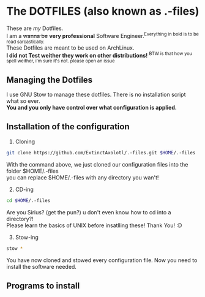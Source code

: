 # The DOTFILES (also known as .-files)
These are _my_ Dotfiles.  
I am a ~~wanna be~~ **very professional** Software Engineer.<sup>Everything in bold is to be read sarcastically.</sup>   
These Dotfiles are meant to be used on ArchLinux.  
**I did not Test weither they work on other distributions!** <sup>BTW is that how you spell weither, i'm sure it's not. please open an issue</sup>
## Managing the Dotfiles
I use GNU Stow to manage these dotfiles. There is no installation script what so ever.  
**You and you only have control over what configuration is applied.**  

## Installation of the configuration
1. Cloning
  ```bash
  git clone https://github.com/ExtinctAxolotl/.-files.git $HOME/.-files
  ```
  With the command above, we just cloned our configuration files into the folder $HOME/.-files  
  you can replace $HOME/.-files with any directory you wan't!

2. CD-ing
  ```bash
  cd $HOME/.-files
  ```
  Are you Sirius? (get the pun?) u don't even know how to cd into a directory?!  
  Please learn the basics of UNIX before insatlling these! Thank You! :D

3. Stow-ing
  ```bash
  stow *
  ```
  You have now cloned and stowed every configuration file.
  Now you need to install the software needed.

## Programs to install

